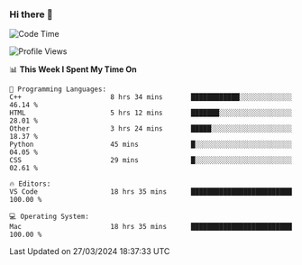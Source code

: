 ### Hi there 👋

<!--START_SECTION:waka-->
![Code Time](http://img.shields.io/badge/Code%20Time-404%20hrs%2013%20mins-blue)

![Profile Views](http://img.shields.io/badge/Profile%20Views-0-blue)

📊 **This Week I Spent My Time On** 

```text
💬 Programming Languages: 
C++                      8 hrs 34 mins       ████████████░░░░░░░░░░░░░   46.14 % 
HTML                     5 hrs 12 mins       ███████░░░░░░░░░░░░░░░░░░   28.01 % 
Other                    3 hrs 24 mins       █████░░░░░░░░░░░░░░░░░░░░   18.37 % 
Python                   45 mins             █░░░░░░░░░░░░░░░░░░░░░░░░   04.05 % 
CSS                      29 mins             █░░░░░░░░░░░░░░░░░░░░░░░░   02.61 % 

🔥 Editors: 
VS Code                  18 hrs 35 mins      █████████████████████████   100.00 % 

💻 Operating System: 
Mac                      18 hrs 35 mins      █████████████████████████   100.00 % 
```


 Last Updated on 27/03/2024 18:37:33 UTC
<!--END_SECTION:waka-->

<!--
**JackeyHua-SJTU/JackeyHua-SJTU** is a ✨ _special_ ✨ repository because its `README.md` (this file) appears on your GitHub profile.

Here are some ideas to get you started:

- 🔭 I’m currently working on ...
- 🌱 I’m currently learning ...
- 👯 I’m looking to collaborate on ...
- 🤔 I’m looking for help with ...
- 💬 Ask me about ...
- 📫 How to reach me: ...
- 😄 Pronouns: ...
- ⚡ Fun fact: ...
-->

